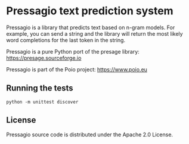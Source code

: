 # Pressagio text prediction system

Pressagio is a library that predicts text based on n-gram models. For example,
you can send a string and the library will return the most likely word
completions for the last token in the string.

Pressagio is a pure Python port of the presage library: https://presage.sourceforge.io

Pressagio is part of the Poio project: https://www.poio.eu

## Running the tests

```
python -m unittest discover
```

## License

Pressagio source code is distributed under the Apache 2.0 License.
